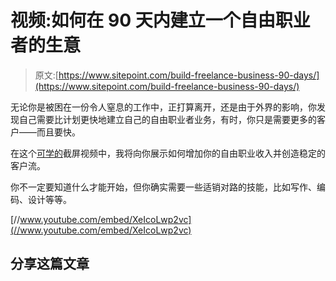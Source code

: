 # 视频:如何在 90 天内建立一个自由职业者的生意

> 原文:[https://www.sitepoint.com/build-freelance-business-90-days/](https://www.sitepoint.com/build-freelance-business-90-days/)

无论你是被困在一份令人窒息的工作中，正打算离开，还是由于外界的影响，你发现自己需要比计划更快地建立自己的自由职业者业务，有时，你只是需要更多的客户——而且要快。

在这个[可学的](http://www.learnable.com)截屏视频中，我将向你展示如何增加你的自由职业收入并创造稳定的客户流。

你不一定要知道什么才能开始，但你确实需要一些适销对路的技能，比如写作、编码、设计等等。

[//www.youtube.com/embed/XeIcoLwp2vc](//www.youtube.com/embed/XeIcoLwp2vc)

## 分享这篇文章